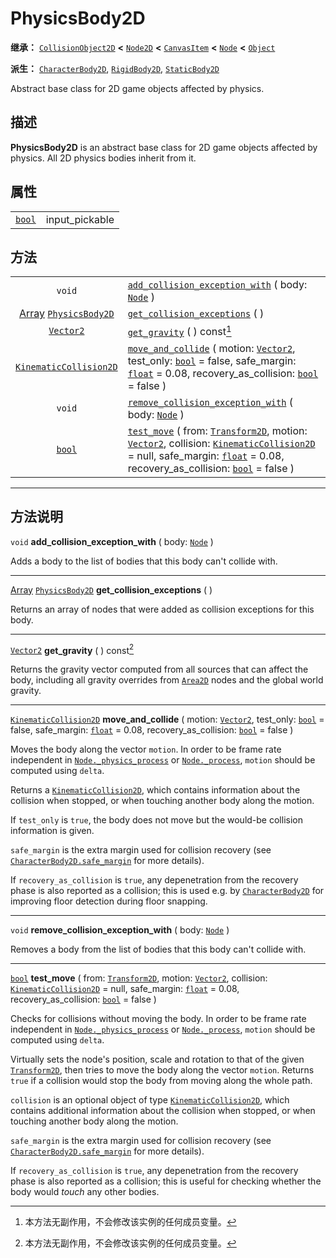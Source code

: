 <!-- ⚠ 请勿编辑本文件 ⚠ -->
<!-- 本文档使用脚本从 WeDot 引擎源码仓库生成。 -->
<!-- 生成脚本：https://github.com/WeDot-Engine/WeDot/tree/4.3/doc/tools/make_md.py； -->
<!-- 原文件：https://github.com/WeDot-Engine/WeDot/tree/4.3/doc/classes/PhysicsBody2D.xml。 -->

<div id="_class_physicsbody2d"></div>

# PhysicsBody2D

**继承：** [`CollisionObject2D`](class_collisionobject2d.md) **<** [`Node2D`](class_node2d.md) **<** [`CanvasItem`](class_canvasitem.md) **<** [`Node`](class_node.md) **<** [`Object`](class_object.md)

**派生：** [`CharacterBody2D`](class_characterbody2d.md), [`RigidBody2D`](class_rigidbody2d.md), [`StaticBody2D`](class_staticbody2d.md)

Abstract base class for 2D game objects affected by physics.

## 描述

**PhysicsBody2D** is an abstract base class for 2D game objects affected by physics. All 2D physics bodies inherit from it.

## 属性

|||
|:-:|:--|
| [`bool`](class_bool.md) | input_pickable | ``false`` (overrides [`CollisionObject2D`](#class_collisionobject2d_property_input_pickable)) |

## 方法

|||
|:-:|:--|
| `void`                                                            | [`add_collision_exception_with`](#class_physicsbody2d_method_add_collision_exception_with) ( body: [`Node`](class_node.md) )                                                                                                                                                                                                  |
| [Array](class_array.md) [`PhysicsBody2D`](class_physicsbody2d.md) | [`get_collision_exceptions`](#class_physicsbody2d_method_get_collision_exceptions) ( )                                                                                                                                                                                                                                        |
| [`Vector2`](class_vector2.md)                                     | [`get_gravity`](#class_physicsbody2d_method_get_gravity) ( ) const[^const]                                                                                                                                                                                                                                                    |
| [`KinematicCollision2D`](class_kinematiccollision2d.md)           | [`move_and_collide`](#class_physicsbody2d_method_move_and_collide) ( motion: [`Vector2`](class_vector2.md), test_only: [`bool`](class_bool.md) = false, safe_margin: [`float`](class_float.md) = 0.08, recovery_as_collision: [`bool`](class_bool.md) = false )                                                               |
| `void`                                                            | [`remove_collision_exception_with`](#class_physicsbody2d_method_remove_collision_exception_with) ( body: [`Node`](class_node.md) )                                                                                                                                                                                            |
| [`bool`](class_bool.md)                                           | [`test_move`](#class_physicsbody2d_method_test_move) ( from: [`Transform2D`](class_transform2d.md), motion: [`Vector2`](class_vector2.md), collision: [`KinematicCollision2D`](class_kinematiccollision2d.md) = null, safe_margin: [`float`](class_float.md) = 0.08, recovery_as_collision: [`bool`](class_bool.md) = false ) |

<!-- rst-class:: classref-section-separator -->

---

## 方法说明

<div id="_class_physicsbody2d_method_add_collision_exception_with"></div>

`void` **add_collision_exception_with** ( body: [`Node`](class_node.md) )<div id="class_physicsbody2d_method_add_collision_exception_with"></div>

Adds a body to the list of bodies that this body can't collide with.

<!-- rst-class:: classref-item-separator -->

---

<div id="_class_physicsbody2d_method_get_collision_exceptions"></div>

[Array](class_array.md) [`PhysicsBody2D`](class_physicsbody2d.md) **get_collision_exceptions** ( )<div id="class_physicsbody2d_method_get_collision_exceptions"></div>

Returns an array of nodes that were added as collision exceptions for this body.

<!-- rst-class:: classref-item-separator -->

---

<div id="_class_physicsbody2d_method_get_gravity"></div>

[`Vector2`](class_vector2.md) **get_gravity** ( ) const[^const]<div id="class_physicsbody2d_method_get_gravity"></div>

Returns the gravity vector computed from all sources that can affect the body, including all gravity overrides from [`Area2D`](class_area2d.md) nodes and the global world gravity.

<!-- rst-class:: classref-item-separator -->

---

<div id="_class_physicsbody2d_method_move_and_collide"></div>

[`KinematicCollision2D`](class_kinematiccollision2d.md) **move_and_collide** ( motion: [`Vector2`](class_vector2.md), test_only: [`bool`](class_bool.md) = false, safe_margin: [`float`](class_float.md) = 0.08, recovery_as_collision: [`bool`](class_bool.md) = false )<div id="class_physicsbody2d_method_move_and_collide"></div>

Moves the body along the vector `motion`. In order to be frame rate independent in [`Node._physics_process`](#class_node_private_method__physics_process) or [`Node._process`](#class_node_private_method__process), `motion` should be computed using `delta`.

Returns a [`KinematicCollision2D`](class_kinematiccollision2d.md), which contains information about the collision when stopped, or when touching another body along the motion.

If `test_only` is `true`, the body does not move but the would-be collision information is given.

 `safe_margin` is the extra margin used for collision recovery (see [`CharacterBody2D.safe_margin`](#class_characterbody2d_property_safe_margin) for more details).

If `recovery_as_collision` is `true`, any depenetration from the recovery phase is also reported as a collision; this is used e.g. by [`CharacterBody2D`](class_characterbody2d.md) for improving floor detection during floor snapping.

<!-- rst-class:: classref-item-separator -->

---

<div id="_class_physicsbody2d_method_remove_collision_exception_with"></div>

`void` **remove_collision_exception_with** ( body: [`Node`](class_node.md) )<div id="class_physicsbody2d_method_remove_collision_exception_with"></div>

Removes a body from the list of bodies that this body can't collide with.

<!-- rst-class:: classref-item-separator -->

---

<div id="_class_physicsbody2d_method_test_move"></div>

[`bool`](class_bool.md) **test_move** ( from: [`Transform2D`](class_transform2d.md), motion: [`Vector2`](class_vector2.md), collision: [`KinematicCollision2D`](class_kinematiccollision2d.md) = null, safe_margin: [`float`](class_float.md) = 0.08, recovery_as_collision: [`bool`](class_bool.md) = false )<div id="class_physicsbody2d_method_test_move"></div>

Checks for collisions without moving the body. In order to be frame rate independent in [`Node._physics_process`](#class_node_private_method__physics_process) or [`Node._process`](#class_node_private_method__process), `motion` should be computed using `delta`.

Virtually sets the node's position, scale and rotation to that of the given [`Transform2D`](class_transform2d.md), then tries to move the body along the vector `motion`. Returns `true` if a collision would stop the body from moving along the whole path.

 `collision` is an optional object of type [`KinematicCollision2D`](class_kinematiccollision2d.md), which contains additional information about the collision when stopped, or when touching another body along the motion.

 `safe_margin` is the extra margin used for collision recovery (see [`CharacterBody2D.safe_margin`](#class_characterbody2d_property_safe_margin) for more details).

If `recovery_as_collision` is `true`, any depenetration from the recovery phase is also reported as a collision; this is useful for checking whether the body would *touch* any other bodies.

[^virtual]: 本方法通常需要用户覆盖才能生效。
[^const]: 本方法无副作用，不会修改该实例的任何成员变量。
[^vararg]: 本方法除了能接受在此处描述的参数外，还能够继续接受任意数量的参数。
[^constructor]: 本方法用于构造某个类型。
[^static]: 调用本方法无需实例，可直接使用类名进行调用。
[^operator]: 本方法描述的是使用本类型作为左操作数的有效运算符。
[^bitfield]: 这个值是由下列位标志构成位掩码的整数。
[^void]: 无返回值。
